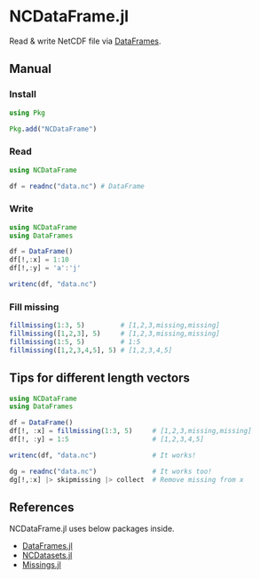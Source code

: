 # NCDataFrame.jl

Read & write NetCDF file via [DataFrames](https://github.com/JuliaData/DataFrames.jl).

## Manual

### Install

```julia
using Pkg

Pkg.add("NCDataFrame")
```

### Read

```julia
using NCDataFrame

df = readnc("data.nc") # DataFrame
```

### Write

```julia
using NCDataFrame
using DataFrames

df = DataFrame()
df[!,:x] = 1:10
df[!,:y] = 'a':'j'

writenc(df, "data.nc")
```

### Fill missing

```julia
fillmissing(1:3, 5)         # [1,2,3,missing,missing]
fillmissing([1,2,3], 5)     # [1,2,3,missing,missing]
fillmissing(1:5, 5)         # 1:5
fillmissing([1,2,3,4,5], 5) # [1,2,3,4,5]
```

## Tips for different length vectors

```julia
using NCDataFrame
using DataFrames

df = DataFrame()
df[!, :x] = fillmissing(1:3, 5)     # [1,2,3,missing,missing]
df[!, :y] = 1:5                     # [1,2,3,4,5]

writenc(df, "data.nc")              # It works!

dg = readnc("data.nc")              # It works too!
dg[!,:x] |> skipmissing |> collect  # Remove missing from x
```

## References

NCDataFrame.jl uses below packages inside.

* [DataFrames.jl](https://github.com/JuliaData/DataFrames.jl)
* [NCDatasets.jl](https://github.com/Alexander-Barth/NCDatasets.jl)
* [Missings.jl](https://github.com/JuliaData/Missings.jl)
